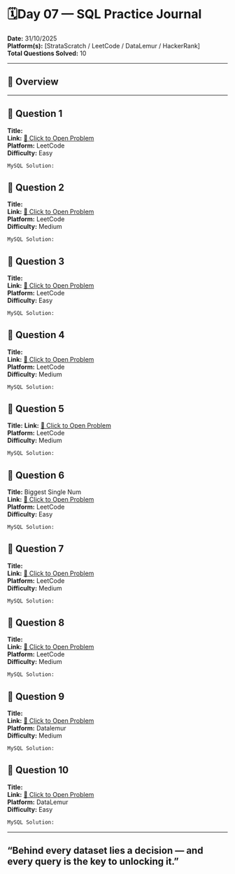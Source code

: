 
# 🗓️Day 07 — SQL Practice Journal

**Date:** 31/10/2025  
**Platform(s):** [StrataScratch / LeetCode / DataLemur / HackerRank]  
**Total Questions Solved:** 10  

---

## 🧠 Overview


---

## 🧩 Question 1

**Title:**   
**Link:** [🔗 Click to Open Problem]()  
**Platform:** LeetCode  
**Difficulty:** Easy  

```sql
MySQL Solution: 

```
## 🧩 Question 2

**Title:**   
**Link:** [🔗 Click to Open Problem]()  
**Platform:** LeetCode  
**Difficulty:** Medium  

```sql
MySQL Solution: 

```
## 🧩 Question 3

**Title:**   
**Link:** [🔗 Click to Open Problem]()  
**Platform:** LeetCode  
**Difficulty:** Easy  

```sql
MySQL Solution:

```
## 🧩 Question 4

**Title:**   
**Link:** [🔗 Click to Open Problem]()  
**Platform:** LeetCode  
**Difficulty:** Medium 

```sql
MySQL Solution: 

```
## 🧩 Question 5

**Title:** 
**Link:** [🔗 Click to Open Problem]()  
**Platform:** LeetCode  
**Difficulty:** Medium 

```sql
MySQL Solution: 

```
## 🧩 Question 6

**Title:** Biggest Single Num  
**Link:** [🔗 Click to Open Problem]()  
**Platform:** LeetCode  
**Difficulty:** Easy  

```sql
MySQL Solution: 

```
## 🧩 Question 7

**Title:**   
**Link:** [🔗 Click to Open Problem]()  
**Platform:** LeetCode  
**Difficulty:** Medium  

```sql
MySQL Solution: 


```
## 🧩 Question 8

**Title:**   
**Link:** [🔗 Click to Open Problem]()  
**Platform:** LeetCode  
**Difficulty:** Medium  

```sql
MySQL Solution: 

```
## 🧩 Question 9

**Title:**  
**Link:** [🔗 Click to Open Problem]()  
**Platform:** Datalemur  
**Difficulty:** Medium  

```sql
MySQL Solution: 

```
## 🧩 Question 10

**Title:**   
**Link:** [🔗 Click to Open Problem]()  
**Platform:** DataLemur  
**Difficulty:** Easy  

```sql
MySQL Solution: 


```

---
“Behind every dataset lies a decision — and every query is the key to unlocking it.”
----


